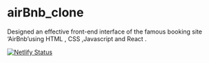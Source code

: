 # airBnb_clone
Designed an effective front-end interface of the famous booking site ‘AirBnb’using  HTML , CSS  ,Javascript and React .

[![Netlify Status](https://api.netlify.com/api/v1/badges/d3b56034-dd8c-4512-a2ee-9b805b97c21d/deploy-status)](https://app.netlify.com/sites/airbnbclonebykunal/deploys)

